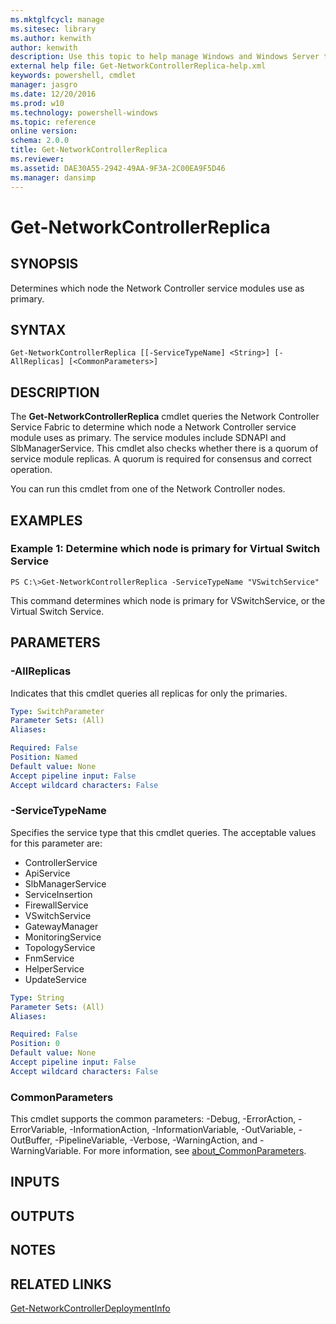 ```yaml
---
ms.mktglfcycl: manage
ms.sitesec: library
ms.author: kenwith
author: kenwith
description: Use this topic to help manage Windows and Windows Server technologies with Windows PowerShell.
external help file: Get-NetworkControllerReplica-help.xml
keywords: powershell, cmdlet
manager: jasgro
ms.date: 12/20/2016
ms.prod: w10
ms.technology: powershell-windows
ms.topic: reference
online version: 
schema: 2.0.0
title: Get-NetworkControllerReplica
ms.reviewer:
ms.assetid: DAE30A55-2942-49AA-9F3A-2C00EA9F5D46
ms.manager: dansimp
---
```


# Get-NetworkControllerReplica

## SYNOPSIS
Determines which node the Network Controller service modules use as primary.

## SYNTAX

```
Get-NetworkControllerReplica [[-ServiceTypeName] <String>] [-AllReplicas] [<CommonParameters>]
```

## DESCRIPTION
The **Get-NetworkControllerReplica** cmdlet queries the Network Controller Service Fabric to determine which node a Network Controller service module uses as primary.
The service modules include SDNAPI and SlbManagerService.
This cmdlet also checks whether there is a quorum of service module replicas.
A quorum is required for consensus and correct operation.

You can run this cmdlet from one of the Network Controller nodes.

## EXAMPLES

### Example 1: Determine which node is primary for Virtual Switch Service
```
PS C:\>Get-NetworkControllerReplica -ServiceTypeName "VSwitchService"
```

This command determines which node is primary for VSwitchService, or the Virtual Switch Service.

## PARAMETERS

### -AllReplicas
Indicates that this cmdlet queries all replicas for only the primaries.

```yaml
Type: SwitchParameter
Parameter Sets: (All)
Aliases: 

Required: False
Position: Named
Default value: None
Accept pipeline input: False
Accept wildcard characters: False
```

### -ServiceTypeName
Specifies the service type that this cmdlet queries.
The acceptable values for this parameter are:

- ControllerService
- ApiService
- SlbManagerService
- ServiceInsertion
- FirewallService
- VSwitchService
- GatewayManager
- MonitoringService
- TopologyService
- FnmService
- HelperService
- UpdateService

```yaml
Type: String
Parameter Sets: (All)
Aliases: 

Required: False
Position: 0
Default value: None
Accept pipeline input: False
Accept wildcard characters: False
```

### CommonParameters
This cmdlet supports the common parameters: -Debug, -ErrorAction, -ErrorVariable, -InformationAction, -InformationVariable, -OutVariable, -OutBuffer, -PipelineVariable, -Verbose, -WarningAction, and -WarningVariable. For more information, see [about_CommonParameters](http://go.microsoft.com/fwlink/?LinkID=113216).

## INPUTS

## OUTPUTS

## NOTES

## RELATED LINKS

[Get-NetworkControllerDeploymentInfo](./Get-NetworkControllerDeploymentInfo.md)

